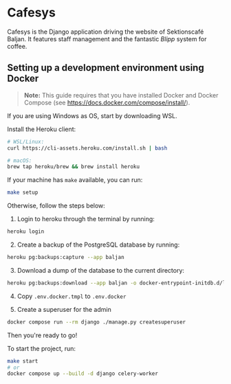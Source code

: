 # Cafesys
Cafesys is the Django application driving the website of Sektionscafé Baljan. It features staff management and the
fantastic *Blipp* system for coffee.

## Setting up a development environment using Docker

> **Note:** This guide requires that you have installed Docker and Docker Compose (see https://docs.docker.com/compose/install/).

If you are using Windows as OS, start by downloading WSL.

Install the Heroku client:  
``` sh
# WSL/Linux: 
curl https://cli-assets.heroku.com/install.sh | bash

# macOS:
brew tap heroku/brew && brew install heroku
```

If your machine has `make` available, you can run: 
```sh
make setup
```

Otherwise, follow the steps below:

1. Login to heroku through the terminal by running:  
```sh
heroku login
```

2. Create a backup of the PostgreSQL database by running:  
```sh
heroku pg:backups:capture --app baljan
```

3. Download a dump of the database to the current directory:  
```sh
heroku pg:backups:download --app baljan -o docker-entrypoint-initdb.d/latest.dump
```

4. Copy `.env.docker.tmpl` to `.env.docker`  

5. Create a superuser for the admin
```sh
docker compose run --rm django ./manage.py createsuperuser
```

Then you're ready to go!

To start the project, run:  
```sh
make start
# or 
docker compose up --build -d django celery-worker
```  
